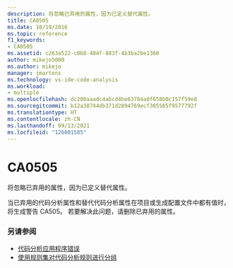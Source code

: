```yaml
---
description: 将忽略已弃用的属性，因为已定义替代属性。
title: CA0505
ms.date: 10/19/2016
ms.topic: reference
f1_keywords:
- CA0505
ms.assetid: c263a522-c068-404f-883f-4b3ba2be1360
author: mikejo5000
ms.author: mikejo
manager: jmartens
ms.technology: vs-ide-code-analysis
ms.workload:
- multiple
ms.openlocfilehash: dc200aaadc4abcd4be63784a0f658b0c157f59e8
ms.sourcegitcommit: b12a38744db371d2894769ecf305585f9577792f
ms.translationtype: HT
ms.contentlocale: zh-CN
ms.lasthandoff: 09/13/2021
ms.locfileid: "126601585"
---
```

# <a name="ca0505"></a>CA0505

将忽略已弃用的属性，因为已定义替代属性。

当已弃用的代码分析属性和替代代码分析属性在项目或生成配置文件中都有值时，将生成警告 CA505。 若要解决此问题，请删除已弃用的属性。

### <a name="see-also"></a>另请参阅

- [代码分析应用程序错误](../code-quality/code-analysis-application-errors.md)
- [使用规则集对代码分析规则进行分组](../code-quality/using-rule-sets-to-group-code-analysis-rules.md)
